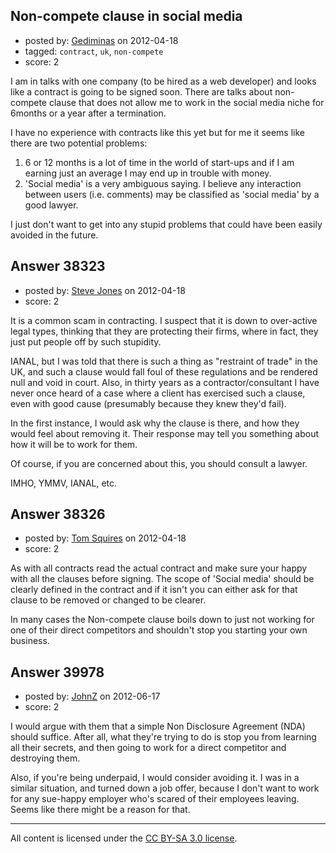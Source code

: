 ## Non-compete clause in social media

- posted by: [Gediminas](https://stackexchange.com/users/-1/17041-gediminas) on 2012-04-18
- tagged: `contract`, `uk`, `non-compete`
- score: 2

I am in talks with one company (to be hired as a web developer) and looks like a contract is going to be signed soon. There are talks about non-compete clause that does not allow me to work in the social media niche for 6months or a year after a termination.

I have no experience with contracts like this yet but for me it seems like there are two potential problems:

 1. 6 or 12 months is a lot of time in the world of start-ups and if I am earning just an average I may end up in trouble with money.
 2. 'Social media' is a very ambiguous saying. I believe any interaction between users (i.e. comments) may be classified as 'social media' by a good lawyer.

I just don't want to get into any stupid problems that could have been easily avoided in the future.


## Answer 38323

- posted by: [Steve Jones](https://stackexchange.com/users/-1/12985-steve-jones) on 2012-04-18
- score: 2

It is a common scam in contracting. I suspect that it is down to over-active legal types, thinking that they are protecting their firms, where in fact, they just put people off by such stupidity.

IANAL, but I was told that there is such a thing as "restraint of trade" in the UK, and such a clause would fall foul of these regulations and be rendered null and void in court. Also, in thirty years as a contractor/consultant I have never once heard of a case where a client has exercised such a clause, even with good cause (presumably because they knew they'd fail).

In the first instance, I would ask why the clause is there, and how they would feel about removing it. Their response may tell you something about how it will be to work for them.

Of course, if you are concerned about this, you should consult a lawyer.

IMHO, YMMV, IANAL, etc.


## Answer 38326

- posted by: [Tom Squires](https://stackexchange.com/users/-1/11392-tom-squires) on 2012-04-18
- score: 2

As with all contracts read the actual contract and make sure your happy with all the clauses before signing. The scope of 'Social media' should be clearly defined in the contract and if it isn't you can either ask for that clause to be removed or changed to be clearer. 

In many cases the Non-compete clause boils down to just not working for one of their direct competitors and shouldn't stop you starting your own business. 




## Answer 39978

- posted by: [JohnZ](https://stackexchange.com/users/-1/18439-johnz) on 2012-06-17
- score: 2

I would argue with them that a simple Non Disclosure Agreement (NDA) should suffice.  After all, what they're trying to do is stop you from learning all their secrets, and then going to work for a direct competitor and destroying them.  

Also, if you're being underpaid, I would consider avoiding it.  I was in a similar situation, and turned down a job offer, because I don't want to work for any sue-happy employer who's scared of their employees leaving.  Seems like there might be a reason for that.



---

All content is licensed under the [CC BY-SA 3.0 license](https://creativecommons.org/licenses/by-sa/3.0/).
